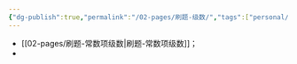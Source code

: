 ```yaml
---
{"dg-publish":true,"permalink":"/02-pages/刷题-级数/","tags":["personal/blog","math/高等数学/级数"]}
---
```


- [[02-pages/刷题-常数项级数\|刷题-常数项级数]]；
- 